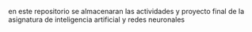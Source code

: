 en este repositorio se almacenaran las actividades y proyecto final de la asignatura de inteligencia artificial y redes neuronales

